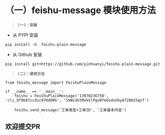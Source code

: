 （一）feishu-message 模块使用方法
=================================

> **`(一)：安装`**

-   从 PYPI 安装

```
pip install -U  feishu-plain-message
```
    

-   从 Github 安装

```
pip install git+https://github.com/yinhuanyi/feishu-plain-message.git
```
    

> **``(二)：使用方法``**

```
from feishu_message import FeishuPlainMessage

if __name__ == '__main__':
    feishu = FeishuPlainMessage('13970236750', 'cli_9f9b87ccdsc970d00b', 'SVWv3GtMxkVlPgo0feOsdsUhyA728025qnf')

    feishu.send_message('工单类型+工单ID', '工单基本内容')
```

欢迎提交PR
----------
